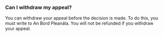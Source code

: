 ###  **Can I withdraw my appeal?**

You can withdraw your appeal before the decision is made. To do this, you must
write to An Bord Pleanála. You will not be refunded if you withdraw your
appeal.
